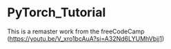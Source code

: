 # PyTorch_Tutorial
This is a remaster work from the freeCodeCamp (https://youtu.be/V_xro1bcAuA?si=A32Nd6LYUMhVbjj1)
